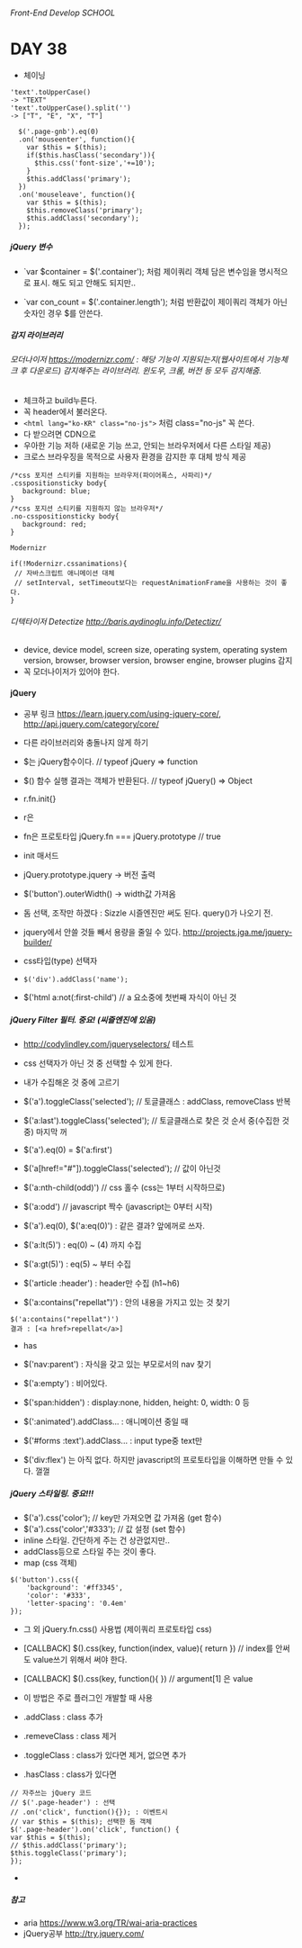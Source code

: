 ###### Front-End Develop SCHOOL

# DAY 38

- 체이닝

```
'text'.toUpperCase()
-> "TEXT"
'text'.toUpperCase().split('')
-> ["T", "E", "X", "T"]
```

```
  $('.page-gnb').eq(0)
  .on('mouseenter', function(){
    var $this = $(this);
    if($this.hasClass('secondary')){
      $this.css('font-size','+=10');
    }
    $this.addClass('primary');
  })
  .on('mouseleave', function(){
    var $this = $(this);
    $this.removeClass('primary');
    $this.addClass('secondary');
  });
```

##### jQuery 변수 
- `var $container = $('.container'); 처럼 제이쿼리 객체 담은 변수임을 명시적으로 표시. 해도 되고 안해도 되지만.. 

- `var con_count = $('.container.length'); 처럼 반환값이 제이쿼리 객체가 아닌 숫자인 경우 $를 안쓴다. 

##### 감지 라이브러리

###### 모더나이저 <https://modernizr.com/> : 해당 기능이 지원되는지(웹사이트에서 기능체크 후 다운로드) 감지해주는 라이브러리. 윈도우, 크롬, 버전 등 모두 감지해줌. 
 - 체크하고 build누른다. 
 - 꼭 header에서 불러온다. 
 - `<html lang="ko-KR" class="no-js">` 처럼 class="no-js" 꼭 쓴다.
 - 다 받으려면 CDN으로 
 - 우아한 기능 저하 (새로운 기능 쓰고, 안되는 브라우저에서 다른 스타일 제공)
 - 크로스 브라우징을 목적으로 사용자 환경을 감지한 후 대체 방식 제공

 ```
/*css 포지션 스티키를 지원하는 브라우저(파이어폭스, 사파리)*/
.csspositionsticky body{
	background: blue;
}
/*css 포지션 스티키를 지원하지 않는 브라우저*/
.no-csspositionsticky body{
	background: red;
}
 ```

 ```
Modernizr

if(!Modernizr.cssanimations){
  // 자바스크립트 애니메이션 대체
  // setInterval, setTimeout보다는 requestAnimationFrame을 사용하는 것이 좋다. 
}
 ```

###### 디텍타이저 Detectize <http://baris.aydinoglu.info/Detectizr/>
 - device, device model, screen size, operating system, operating system version, browser, browser version, browser engine, browser plugins 감지
 - 꼭 모더나이저가 있어야 한다. 

#### jQuery 

- 공부 링크 <https://learn.jquery.com/using-jquery-core/>, <http://api.jquery.com/category/core/>

- 다른 라이브러리와 충돌나지 않게 하기

- $는 jQuery함수이다. // typeof jQuery => function 
- $() 함수 실행 결과는 객체가 반환된다. // typeof jQuery() => Object
 - r.fn.init{} 
 - r은 
 - fn은 프로토타입 jQuery.fn === jQuery.prototype // true
 - init 매서드 

- jQuery.prototype.jquery -> 버전 출력

- $('button').outerWidth() -> width값 가져옴

- 돔 선택, 조작만 하겠다 : Sizzle 시즐엔진만 써도 된다. query()가 나오기 전. 
- jquery에서 안쓸 것들 빼서 용량을 줄일 수 있다. <http://projects.jga.me/jquery-builder/>

- css타입(type) 선택자 
 - `$('div').addClass('name');`
 - $('html a:not(:first-child') // a 요소중에 첫번째 자식이 아닌 것

##### jQuery Filter 필터. 중요! (씨즐엔진에 있음)

- <http://codylindley.com/jqueryselectors/> 테스트

- css 선택자가 아닌 것 중 선택할 수 있게 한다.
- 내가 수집해온 것 중에 고르기
- $('a').toggleClass('selected'); // 토글클래스 : addClass, removeClass 반복
- $('a:last').toggleClass('selected'); // 토글클래스로 찾은 것 순서 중(수집한 것 중) 마지막 꺼 
- $('a').eq(0) = $('a:first')
- $('a[href!="#"]).toggleClass('selected'); // 값이 아닌것
- $('a:nth-child(odd)') // css 홀수 (css는 1부터 시작하므로)  
- $('a:odd') // javascript 짝수 (javascript는 0부터 시작)
- $('a').eq(0), $('a:eq(0)') : 같은 결과? 앞에꺼로 쓰자. 
- $('a:lt(5)') : eq(0) ~ (4) 까지 수집
- $('a:gt(5)') : eq(5) ~ 부터 수집
- $('article :header') : header만 수집 (h1~h6)
- $('a:contains("repellat")') : 안의 내용을 가지고 있는 것 찾기

```
$('a:contains("repellat")')
결과 : [<a href>​repellat​</a>​]
```

- has
- $('nav:parent') : 자식을 갖고 있는 부모로서의 nav 찾기 
- $('a:empty') : 비어있다.
- $('span:hidden') : display:none, hidden, height: 0, width: 0 등
- $(':animated').addClass... : 애니메이션 중일 때
- $('#forms :text').addClass... : input type중 text만 

- $('div:flex') 는 아직 없다. 하지만 javascript의 프로토타입을 이해하면 만들 수 있다. 껄껄 

##### jQuery 스타일링. 중요!!!

- $('a').css('color'); // key만 가져오면 값 가져옴 (get 함수)
- $('a').css('color','#333'); // 값 설정 (set 함수)
 - inline 스타일. 간단하게 주는 건 상관없지만.. 
 - addClass등으로 스타일 주는 것이 좋다. 
- map (css 객체)

```
$('button').css({
	'background': '#ff3345',
	'color': '#333',
	'letter-spacing': '0.4em'
});
```

- 그 외 jQuery.fn.css() 사용법 (제이쿼리 프로토타입 css)
 - [CALLBACK] $().css(key, function(index, value){ return }) // index를 안써도 value쓰기 위해서 써야 한다. 
 - [CALLBACK] $().css(key, function(){ }) // argument[1] 은 value 
 - 이 방법은 주로 플러그인 개발할 때 사용

- .addClass : class 추가
- .remeveClass : class 제거
- .toggleClass : class가 있다면 제거, 없으면 추가
- .hasClass : class가 있다면

```
// 자주쓰는 jQuery 코드 
// $('.page-header') : 선택 
// .on('click', function(){}); : 이벤트시
// var $this = $(this); 선택한 돔 객체 
$('.page-header').on('click', function() {
var $this = $(this);
// $this.addClass('primary');
$this.toggleClass('primary');
});
```

-

##### 참고 

- aria <https://www.w3.org/TR/wai-aria-practices>
- jQuery공부 <http://try.jquery.com/>